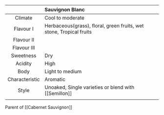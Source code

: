 |  | Sauvignon Blanc |
|:---:|:--- |
| Climate | Cool to moderate |
| Flavour I |Herbaceous(grass), floral, green fruits, wet stone, Tropical fruits |
| Flavour II |  | 
| Flavour III |  | 
| Sweetness | Dry |
| Acidity | High |
| Body | Light to medium |
| Characteristic | Aromatic |
| Style| Unoaked, Single varieties or blend with [[Semillon]] |
|  |  |

Parent of [[Cabernet Sauvignon]]